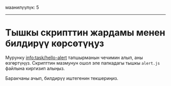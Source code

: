маанилүүлүк: 5

---

# Тышкы скрипттин жардамы менен билдирүү көрсөтүңуз

Мурунку <info:task/hello-alert> тапшырманын чечимин алып, аны өзгөртүңүз. Скрипттин мазмунун ошол эле папкадагы тышкы `alert.js` файлына киргизип алыңыз.

Баракчаны ачып, билдирүү иштегенин текшериңиз.
